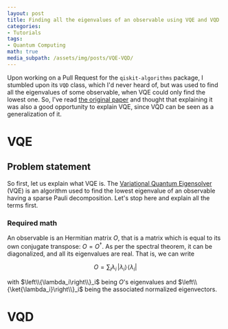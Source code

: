 ```yaml
---
layout: post
title: Finding all the eigenvalues of an observable using VQE and VQD
categories:
- Tutorials
tags:
- Quantum Computing
math: true
media_subpath: /assets/img/posts/VQE-VQD/
---
```

Upon working on a Pull Request for the `qiskit-algorithms` package, I stumbled upon its `VQD` class, which I'd never heard of, but was used to find all the eigenvalues of some observable, when VQE could only find the lowest one. So, I've read [the original paper](https://quantum-journal.org/papers/q-2019-07-01-156/) and thought that explaining it was also a good opportunity to explain VQE, since VQD can be seen as a generalization of it.

# VQE
## Problem statement
So first, let us explain what VQE is. The [Variational Quantum Eigensolver](https://www.nature.com/articles/ncomms5213) (VQE) is an algorithm used to find the lowest eigenvalue of an observable having a sparse Pauli decomposition. Let's stop here and explain all the terms first.

### Required math

An observable is an Hermitian matrix $O$, that is a matrix which is equal to its own conjugate transpose: $O=O^\dagger$. As per the spectral theorem, it can be diagonalized, and all its eigenvalues are real. That is, we can write

$$\newcommand\ket[1]{\left|#1\right\rangle}\newcommand\proj[1]{\left|#1\middle\rangle\!\middle\langle#1\right|}O=\sum_i\lambda_i\,\proj{\lambda_i}$$

with $\left\\{\lambda_i\right\\}_i$ being $O$'s eigenvalues and $\left\\{\ket{\lambda_i}\right\\}_i$ being the associated normalized eigenvectors.


# VQD
